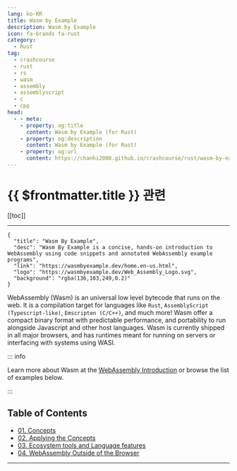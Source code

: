 ```yaml
---
lang: ko-KR
title: Wasm by Example
description: Wasm by Example
icon: fa-brands fa-rust
category: 
  - Rust
tag: 
  - crashcourse
  - rust
  - rs
  - wasm 
  - assembly
  - assemblyscript
  - c 
  - cpp
head: 
  - - meta:
    - property: og:title
      content: Wasm by Example (for Rust)
    - property: og:description
      content: Wasm by Example (for Rust)
    - property: og:url
      content: https://chanhi2000.github.io/crashcourse/rust/wasm-by-example/
---
```


# {{ $frontmatter.title }} 관련

[[toc]]

---

```component VPCard
{
  "title": "Wasm By Example",
  "desc": "Wasm By Example is a concise, hands-on introduction to WebAssembly using code snippets and annotated WebAssembly example programs",
  "link": "https://wasmbyexample.dev/home.en-us.html",
  "logo": "https://wasmbyexample.dev/Web_Assembly_Logo.svg",
  "background": "rgba(136,103,249,0.2)"
}
```

WebAssembly (Wasm) is an universal low level bytecode that runs on the web. It is a compilation target for languages like `Rust`, `AssemblyScript (Typescript-like)`, `Emscripten (C/C++)`, and much more! Wasm offer a compact binary format with predictable performance, and portability to run alongside Javascript and other host languages. Wasm is currently shipped in all major browsers, and has runtimes meant for running on servers or interfacing with systems using WASI.

::: info

Learn more about Wasm at the [WebAssembly Introduction](https://wasmbyexample.dev/home.en-us.html) or browse the list of examples below.

:::

## Table of Contents

- [01. Concepts](01-concepts.md)
- [02. Applying the Concepts](02-applying-the-concepts.md)
- [03. Ecosystem tools and Language features](03-ecosystem-tools-and-language-features.md)
- [04. WebAssembly Outside of the Browser](04-webassembly-outside-of-the-browser.md)

---
